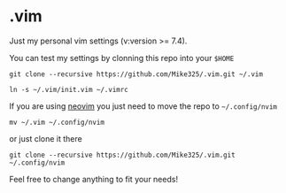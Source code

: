 # .vim
Just my personal vim settings (v:version >= 7.4).

You can test my settings by clonning this repo into your `$HOME`

```
git clone --recursive https://github.com/Mike325/.vim.git ~/.vim

ln -s ~/.vim/init.vim ~/.vimrc
```

If you are using [neovim](https://neovim.io/) you just need to move the repo to `~/.config/nvim`
    
    mv ~/.vim ~/.config/nvim

or just clone it there

    git clone --recursive https://github.com/Mike325/.vim.git ~/.config/nvim
    
Feel free to change anything to fit your needs! 
